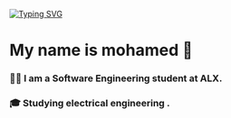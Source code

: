 [![Typing SVG](https://readme-typing-svg.demolab.com?font=Fira+Code&pause=1000&color=412BF7&random=false&width=435&lines=my+name+is+Mohamed+Hosam+)](https://git.io/typing-svg)

# My name is mohamed 👋
### 👷‍♂️  I am a Software Engineering student at ALX.
### 🎓 Studying electrical engineering .
